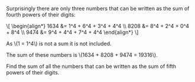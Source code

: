 Surprisingly there are only three numbers that can be 
written as the sum of fourth powers of their digits:

\\[
\\begin{align*}
1634 &= 1^4 + 6^4 + 3^4 + 4^4
\\\\ 8208 &= 8^4 + 2^4 + 0^4 + 8^4
\\\\ 9474 &= 9^4 + 4^4 + 7^4 + 4^4
\\end{align*}
\\]

As \\(1 = 1^4\\) is not a sum it is not included.

The sum of these numbers is \\(1634 + 8208 + 9474 = 19316\\).

Find the sum of all the numbers that can be written as 
the sum of fifth powers of their digits.
